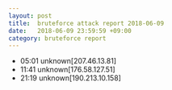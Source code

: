 ```yaml
---
layout: post
title:  bruteforce attack report 2018-06-09
date:   2018-06-09 23:59:59 +09:00
category: bruteforce report
---
```


* 05:01 unknown[207.46.13.81]
* 11:41 unknown[176.58.127.51]
* 21:19 unknown[190.213.10.158]
